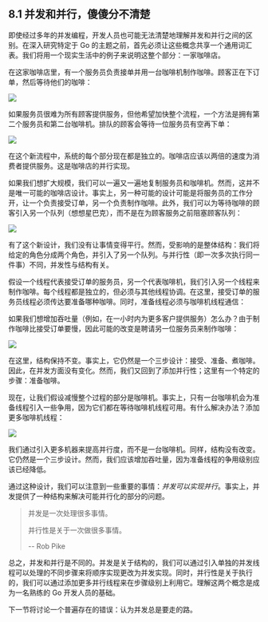 ## 8.1 并发和并行，傻傻分不清楚

即使经过多年的并发编程，开发人员也可能无法清楚地理解并发和并行之间的区别。在深入研究特定于 Go 的主题之前，首先必须让这些概念共享一个通用词汇表。我们将用一个现实生活中的例子来说明这整个部分：一家咖啡店。

在这家咖啡店里，有一个服务员负责接单并用一台咖啡机制作咖啡。顾客正在下订单，然后等待他们的咖啡：

![](https://img.exciting.net.cn/20221124102138.png)

如果服务员很难为所有顾客提供服务，但他希望加快整个流程，一个方法是拥有第二个服务员和第二台咖啡机。排队的顾客会等待一位服务员有空再下单：

![](https://img.exciting.net.cn/20221124102209.png)

在这个新流程中，系统的每个部分现在都是独立的。咖啡店应该以两倍的速度为消费者提供服务。这是咖啡店的并行实现。

如果我们想扩大规模，我们可以一遍又一遍地复制服务员和咖啡机。然而，这并不是唯一可能的咖啡店设计。事实上，另一种可能的设计可能是将服务员的工作分开，让一个负责接受订单，另一个负责制作咖啡。此外，我们可以为等待咖啡的顾客引入另一个队列（想想星巴克），而不是在为顾客服务之前阻塞顾客队列：

![](https://img.exciting.net.cn/20221124102325.png)

有了这个新设计，我们没有让事情变得平行。然而，受影响的是整体结构：我们将给定的角色分成两个角色，并引入了另一个队列。与并行性（即一次多次执行同一件事）不同，并发性与结构有关。

假设一个线程代表接受订单的服务员，另一个代表咖啡机，我们引入另一个线程来制作咖啡。每个线程都是独立的，但必须与其他线程协调。在这里，接受订单的服务员线程必须传达要准备哪种咖啡。同时，准备线程必须与咖啡机线程通信：

如果我们想增加吞吐量（例如，在一小时内为更多客户提供服务）怎么办？由于制作咖啡比接受订单要慢，因此可能的改变是聘请另一位服务员来制作咖啡：

![](https://img.exciting.net.cn/20221124102609.png)

在这里，结构保持不变。事实上，它仍然是一个三步设计：接受、准备、煮咖啡。因此，在并发方面没有变化。然而，我们又回到了添加并行性；这里有一个特定的步骤：准备咖啡。

现在，让我们假设减慢整个过程的部分是咖啡机。事实上，只有一台咖啡机会为准备线程引入一些争用，因为它们都在等待咖啡机线程可用。有什么解决办法？添加更多咖啡机线程：

![](https://img.exciting.net.cn/20221124102704.png)

我们通过引入更多机器来提高并行度，而不是一台咖啡机。同样，结构没有改变。它仍然是一个三步设计。然而，我们应该增加吞吐量，因为准备线程的争用级别应该已经降低。

通过这种设计，我们可以注意到一些重要的事情：_并发可以实现并行_。事实上，并发提供了一种结构来解决可能并行化的部分的问题。

> 并发是一次处理很多事情。
> 
> 并行性是关于一次做很多事情。
> 
> -- Rob Pike

总之，并发和并行是不同的。并发是关于结构的，我们可以通过引入单独的并发线程可以处理的不同步骤来将顺序实现更改为并发实现。同时，并行性是关于执行的，我们可以通过添加更多并行线程来在步骤级别上利用它。理解这两个概念是成为一名熟练的 Go 开发人员的基础。

下一节将讨论一个普遍存在的错误：认为并发总是要走的路。